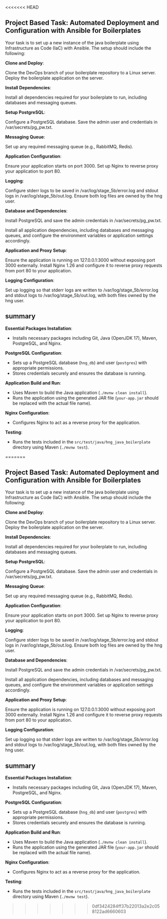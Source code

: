 <<<<<<< HEAD
## Project Based Task: Automated Deployment and Configuration with Ansible for Boilerplates

 Your task is to set up a new instance of the  java  boilerplate using Infrastructure as Code (IaC) with Ansible. The setup should include the following:

**Clone and Deploy**:

 Clone the DevOps branch of your boilerplate repository to a Linux server.
 Deploy the boilerplate application on the server.

**Install Dependencies**:

 Install all dependencies required for your boilerplate to run, including databases and messaging queues.

**Setup PostgreSQL**:

 Configure a PostgreSQL database.
 Save the admin user and credentials in /var/secrets/pg_pw.txt.

**Messaging Queue**:

 Set up any required messaging queue (e.g., RabbitMQ, Redis).

**Application Configuration**:

 Ensure your application starts on port 3000.
 Set up Nginx to reverse proxy your application to port 80.

**Logging**:

 Configure stderr logs to be saved in /var/log/stage_5b/error.log and stdout logs in /var/log/stage_5b/out.log.
 Ensure both log files are owned by the hng user.

**Database and Dependencies**:

 Install PostgreSQL and save the admin credentials in /var/secrets/pg_pw.txt.

 Install all application dependencies, including databases and messaging queues, and configure the environment variables or application settings accordingly.

**Application and Proxy Setup**:

 Ensure the application is running on 127.0.0.1:3000 without exposing port 3000 externally.
 Install Nginx 1.26 and configure it to reverse proxy requests from port 80 to your application.

**Logging Configuration**:

 Set up logging so that stderr logs are written to /var/log/stage_5b/error.log and stdout logs to /var/log/stage_5b/out.log, with both files owned by the hng user.

 
## summary 

**Essential Packages Installation**:
   - Installs necessary packages including Git, Java (OpenJDK 17), Maven, PostgreSQL, and Nginx.

**PostgreSQL Configuration**:
   - Sets up a PostgreSQL database (`hng_db`) and user (`postgres`) with appropriate permissions.
   - Stores credentials securely and ensures the database is running.

**Application Build and Run**:
   - Uses Maven to build the Java application (`./mvnw clean install`).
   - Runs the application using the generated JAR file (`your-app.jar` should be replaced with the actual file name).

**Nginx Configuration**:
   - Configures Nginx to act as a reverse proxy for the application.

**Testing**:
   - Runs the tests included in the `src/test/java/hng_java_boilerplate` directory using Maven (`./mvnw test`).

=======

## Project Based Task: Automated Deployment and Configuration with Ansible for Boilerplates

 Your task is to set up a new instance of the  java  boilerplate using Infrastructure as Code (IaC) with Ansible. The setup should include the following:

**Clone and Deploy**:

 Clone the DevOps branch of your boilerplate repository to a Linux server.
 Deploy the boilerplate application on the server.

**Install Dependencies**:

 Install all dependencies required for your boilerplate to run, including databases and messaging queues.

**Setup PostgreSQL**:

 Configure a PostgreSQL database.
 Save the admin user and credentials in /var/secrets/pg_pw.txt.

**Messaging Queue**:

 Set up any required messaging queue (e.g., RabbitMQ, Redis).

**Application Configuration**:

 Ensure your application starts on port 3000.
 Set up Nginx to reverse proxy your application to port 80.

**Logging**:

 Configure stderr logs to be saved in /var/log/stage_5b/error.log and stdout logs in /var/log/stage_5b/out.log.
 Ensure both log files are owned by the hng user.

**Database and Dependencies**:

 Install PostgreSQL and save the admin credentials in /var/secrets/pg_pw.txt.

 Install all application dependencies, including databases and messaging queues, and configure the environment variables or application settings accordingly.

**Application and Proxy Setup**:

 Ensure the application is running on 127.0.0.1:3000 without exposing port 3000 externally.
 Install Nginx 1.26 and configure it to reverse proxy requests from port 80 to your application.

**Logging Configuration**:

 Set up logging so that stderr logs are written to /var/log/stage_5b/error.log and stdout logs to /var/log/stage_5b/out.log, with both files owned by the hng user.

 
## summary 

**Essential Packages Installation**:
   - Installs necessary packages including Git, Java (OpenJDK 17), Maven, PostgreSQL, and Nginx.

**PostgreSQL Configuration**:
   - Sets up a PostgreSQL database (`hng_db`) and user (`postgres`) with appropriate permissions.
   - Stores credentials securely and ensures the database is running.

**Application Build and Run**:
   - Uses Maven to build the Java application (`./mvnw clean install`).
   - Runs the application using the generated JAR file (`your-app.jar` should be replaced with the actual file name).

**Nginx Configuration**:
   - Configures Nginx to act as a reverse proxy for the application.

**Testing**:
   - Runs the tests included in the `src/test/java/hng_java_boilerplate` directory using Maven (`./mvnw test`).

>>>>>>> 0df3424284ff37b22013a2e2c058122ad6660603

